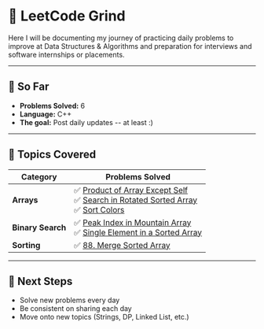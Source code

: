 # 🧠 LeetCode Grind

Here I will be documenting my journey of practicing daily problems to improve at Data Structures & Algorithms and preparation for interviews and software internships or placements. 

---

## 📅 So Far
- **Problems Solved:** 6   
- **Language:** C++   
- **The goal:** Post daily updates -- at least :)  

---

## 🧠 Topics Covered

| Category | Problems Solved |
|-----------|----------------|
|  **Arrays** | ✅ [Product of Array Except Self](Arrays/Product_of_Array_Except_Self.cpp) <br> ✅ [Search in Rotated Sorted Array](Arrays/Search_in_Rotated_Sorted_Array.cpp) <br> ✅ [Sort Colors](Arrays/Sort_Colors.cpp) |
|  **Binary Search** | ✅ [Peak Index in Mountain Array](BinarySearch/Peak_Index_in_Mountain_Array.cpp) <br> ✅ [Single Element in a Sorted Array](BinarySearch/Single_Element_in_a_Sorted_Array.cpp) |
| **Sorting** | ✅ [88. Merge Sorted Array](Sorting/88_Merge_Sorted_Array.cpp) |



---

## 🎯 Next Steps
- Solve new problems every day  
- Be consistent on sharing each day  
- Move onto new topics (Strings, DP, Linked List, etc.)  
